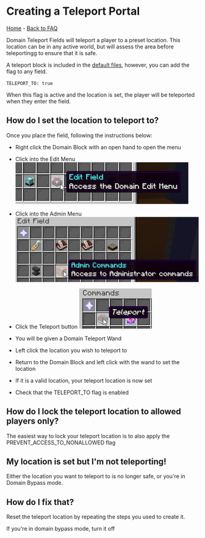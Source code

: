# Creating a Teleport Portal

[Home](https://torpkev.github.io/domain_docs) - [Back to FAQ](https://torpkev.github.io/domain_docs/faq)

Domain Teleport Fields will teleport a player to a preset location.  This location can be in any active world, but will assess the area before teleportingg to ensure that it is safe.

A teleport block is included in the [default files](https://torpkev.github.io/domain_docs/defaultfiles), however, you can add the flag to any field.

    TELEPORT_TO: true
    
When this flag is active and the location is set, the player will be teleported when they enter the field.

## How do I set the location to teleport to?

Once you place the field, following the instructions below:

- Right click the Domain Block with an open hand to open the menu

- Click into the Edit Menu
 ![editbutton](/images/edit_button.png)

- Click into the Admin Menu
 ![adminbutton](/images/admin_button.png)

- Click the Teleport button
 ![teleportbutton](/images/teleport_button.png)
  
- You will be given a Domain Teleport Wand

- Left click the location you wish to teleport to

- Return to the Domain Block and left click with the wand to set the location

- If it is a valid location, your teleport location is now set

- Check that the TELEPORT_TO flag is enabled

## How do I lock the teleport location to allowed players only?

The easiest way to lock your teleport location is to also apply the PREVENT_ACCESS_TO_NONALLOWED flag

## My location is set but I'm not teleporting!

Either the location you want to teleport to is no longer safe, or you're in Domain Bypass mode.

## How do I fix that?

Reset the teleport location by repeating the steps you used to create it.

If you're in domain bypass mode, turn it off
